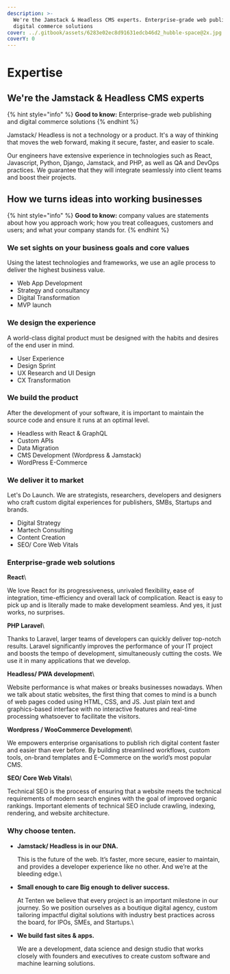```yaml
---
description: >-
  We're the Jamstack & Headless CMS experts. Enterprise-grade web publishing and
  digital commerce solutions
cover: ../.gitbook/assets/6283e02ec8d91631edcb46d2_hubble-space@2x.jpg
coverY: 0
---
```


# Expertise

## We're the Jamstack & Headless CMS experts

{% hint style="info" %}
**Good to know:** Enterprise-grade web publishing and digital commerce solutions
{% endhint %}

Jamstack/ Headless is not a technology or a product. It's a way of thinking that moves the web forward, making it secure, faster, and easier to scale.

Our engineers have extensive experience in technologies such as React, Javascript, Python, Django, Jamstack, and PHP, as well as QA and DevOps practices. We guarantee that they will integrate seamlessly into client teams and boost their projects.

## How we turns ideas into working businesses

{% hint style="info" %}
**Good to know:** company values are statements about how you approach work; how you treat colleagues, customers and users; and what your company stands for.
{% endhint %}

### We set sights on your business goals and core values

Using the latest technologies and frameworks, we use an agile process to deliver the highest business value.

* Web App Development
* Strategy and consultancy
* Digital Transformation
* MVP launch

### We design the experience

A world-class digital product must be designed with the habits and desires of the end user in mind.

* User Experience
* Design Sprint
* UX Research and UI Design
* CX Transformation

### We build the product

After the development of your software, it is important to maintain the source code and ensure it runs at an optimal level.

* Headless with React & GraphQL
* Custom APIs
* Data Migration
* CMS Development (Wordpress & Jamstack)
* WordPress E-Commerce



### **We deliver it to market**

Let's Do Launch. We are strategists, researchers, developers and designers  who craft custom digital experiences for publishers, SMBs, Startups and brands.

* Digital Strategy
* Martech Consulting
* Content Creation
* SEO/ Core Web Vitals



### Enterprise-grade web solutions

**React**\


We love React for its progressiveness, unrivaled flexibility, ease of integration, time-efficiency and overall lack of complication. React is easy to pick up and is literally made to make development seamless. And yes, it just works, no surprises.[\
](https://www.soundtrackyourbrand.com/sonos)

**PHP Laravel**\


Thanks to Laravel, larger teams of developers can quickly deliver top-notch results. Laravel significantly improves the performance of your IT project and boosts the tempo of development, simultaneously cutting the costs. We use it in many applications that we develop.[\
](https://www.soundtrackyourbrand.com/sonos)

**Headless/ PWA development**\


Website performance is what makes or breaks businesses nowadays. When we talk about static websites, the first thing that comes to mind is a bunch of web pages coded using HTML, CSS, and JS. Just plain text and graphics-based interface with no interactive features and real-time processing whatsoever to facilitate the visitors.[\
](https://www.soundtrackyourbrand.com/sonos)

**Wordpress / WooCommerce Development**\


We empowers enterprise organisations to publish rich digital content faster and easier than ever before. By building streamlined workflows, custom tools, on-brand templates and E-Commerce on the world’s most popular CMS.[\
](https://www.soundtrackyourbrand.com/sonos)

**SEO/ Core Web Vitals**\


Technical SEO is the process of ensuring that a website meets the technical requirements of modern search engines with the goal of improved organic rankings. Important elements of technical SEO include crawling, indexing, rendering, and website architecture.





### Why choose tenten.

*   **Jamstack/ Headless is in our DNA.**

    This is the future of the web. It’s faster, more secure, easier to maintain, and provides a developer experience like no other. And we’re at the bleeding edge.\

*   **Small enough to care Big enough to deliver success.**

    At Tenten we believe that every project is an important milestone in our journey. So we position ourselves as a boutique digital agency, custom tailoring impactful digital solutions with industry best practices across the board, for IPOs, SMEs, and Startups.\

*   **We build fast sites & apps.**

    We are a development, data science and design studio that works closely with founders and executives to create custom software and machine learning solutions.
